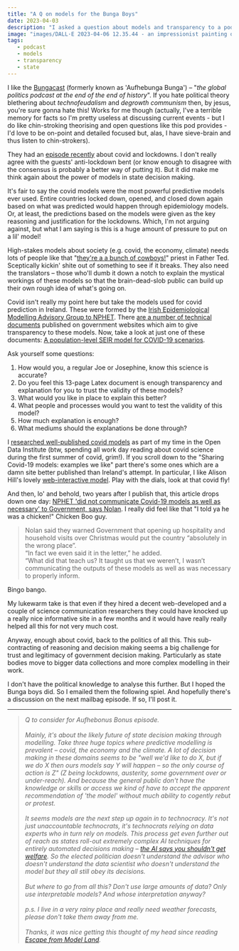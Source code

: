 ```yaml
---
title: "A Q on models for the Bunga Boys"
date: 2023-04-03
description: "I asked a question about models and transparency to a podcast."
image: "images/DALL·E 2023-04-06 12.35.44 - an impressionist painting of a multicolored head of Silvio Berlusconi with the word \"BONUS\" in the background .png"
tags:
   - podcast
   - models  
   - transparency
   - state
---
```


I like the [Bungacast](https://bungacast.com) (formerly known as 'Aufhebunga Bunga') – "*the global politics podcast at the end of the end of history*". If you hate political theory blethering about *technofeudalism* and *degrowth communism* then, by jesus, you're sure gonna hate this! Works for me though (actually, I've a terrible memory for facts so I'm pretty useless at discussing current events - but I do like chin-stroking theorising and open questions like this pod provides - I'd love to be on-point and detailed focused but, alas, I have sieve-brain and thus listen to chin-strokers).

They had an [episode recently](https://bungacast.com/2023/02/14/321-covid-dissensus-ft-toby-green-thomas-fazi/) about covid and lockdowns. I don't really agree with the guests' anti-lockdown bent (or know enough to disagree with the consensus is probably a better way of putting it). But it did make me think again about the power of models in state decision making.  

It's fair to say the covid models were the most powerful predictive models ever used. Entire countries locked down, opened, and closed down again based on what was predicted would happen through epidemiology models. Or, at least, the predictions based on the models were given as the key reasoning and justification for the lockdowns. Which, I'm not arguing against, but what I am saying is this is a huge amount of pressure to put on a lil' model!

High-stakes models about society (e.g. covid, the economy, climate) needs lots of people like that "[they're a a bunch of cowboys!](https://www.youtube.com/watch?v=rUHunfH0XbI)" priest in Father Ted. Sceptically kickin' shite out of something to see if it breaks. They also need the translators – those who'll dumb it down a notch to explain the mystical workings of these models so that the brain-dead-slob public can build up their own rough idea of what's going on. 


Covid isn't really my point here but take the models used for covid prediction in Ireland. These were formed by the [Irish Epidemiological Modelling Advisory Group to NPHET](https://www.ucd.ie/research/covid19response/news/irishepidemiologicalmodellingadvisorygrouptonphet/). There [are a number of technical documents](https://www.gov.ie/en/publication/dc5711-irish-epidemiology-modelling-advisory-group-to-nphet-technical-notes/) published on government websites which aim to give transparency to these models. Now, take a look at just one of these documents: [A population-level SEIR model for COVID-19 scenarios](https://www.gov.ie/pdf/?file=https://assets.gov.ie/122667/8379f0cc-5be3-4c89-9a1e-3b7328ae03af.pdf#page=null).

Ask yourself some questions:
1. How would you, a regular Joe or Josephine, know this science is accurate?
2. Do you feel this 13-page Latex document is enough transparency and explanation for you to trust the validity of these models?
3. What would you like in place to explain this better?
4. What people and processes would you want to test the validity of this model?
5. How much explanation is enough?
6. What mediums should the explanations be done through?

I [researched well-published covid models](https://theodi.org/article/sharing-models-for-covid-19-guidance-and-tools/) as part of my time in the Open Data Institute (btw, spending all work day reading about covid science during the first summer of covid, grim!). If you scroll down to the "Sharing Covid-19 models: examples we like" part there's some ones which are a damn site better published than Ireland's attempt. In particular, I like Alison Hill's lovely [web-interactive model](https://alhill.shinyapps.io/COVID19seir/). Play with the dials, look at that covid fly!

And then, lo' and behold, two years after I publish that, this article drops down one day: [NPHET 'did not communicate Covid-19 models as well as necessary' to Government, says Nolan](https://www.thejournal.ie/nphet-covid-19-models-5746932-Apr2022/). I really did feel like that "I told ya he was a chicken!" Chicken Boo guy. 

> Nolan said they warned Government that opening up hospitality and household visits over Christmas would put the country “absolutely in the wrong place”.
> \
> “In fact we even said it in the letter,” he added.
> \
> “What did that teach us? It taught us that we weren’t, I wasn’t communicating the outputs of these models as well as was necessary to properly inform.

Bingo bango.

My lukewarm take is that even if they hired a decent web-developed and a couple of science communication researchers they could have knocked up a really nice informative site in a few months and it would have really really helped all this for not very much cost.

Anyway, enough about covid, back to the politics of all this. This sub-contracting of reasoning and decision making seems a big challenge for trust and legitimacy of government decision making. Particularly as state bodies move to bigger data collections and more complex modelling in their work.

I don't have the political knowledge to analyse this further. But I hoped the Bunga boys did. So I emailed them the following spiel. And hopefully there's a discussion on the next mailbag episode. If so, I'll post it.

----

> *Q to consider for Aufhebonus Bonus episode.*\
> \
> *Mainly, it's about the likely future of state decision making through modelling.  Take three huge topics where predictive modelling is prevalent – covid, the economy and the climate. A lot of decision making in these domains seems to be "well we'd like to do X, but if we do X then ours models say Y will happen – so the only course of action is Z" (Z being lockdowns, austerity, some government over or under-reach). And because the general public don't have the knowledge or skills or access we kind of have to accept the apparent recommendation of 'the model' without much ability to cogently rebut or protest.*\
> \
> *It seems models are the next step up again in to technocracy. It's not just unaccountable technocrats, it's technocrats relying on data experts who in turn rely on models. This process get even further out of reach as states roll-out extremely complex AI techniques for entirely automated decisions making – [the AI says you shouldn't get welfare](https://www.theguardian.com/society/2020/aug/24/councils-scrapping-algorithms-benefit-welfare-decisions-concerns-bias). So the elected politician doesn't understand the advisor who doesn't understand the data scientist who doesn't understand the model but they all still obey its decisions.*\
> \
> *But where to go from all this? Don't use large amounts of data? Only use interpretable models? And whose interpretation anyway?*\
> \
> *p.s. I live in a very rainy place and really need weather forecasts, please don't take them away from me.*\
>  \
> *Thanks, it was nice getting this thought of my head since reading [Escape from Model Land](https://basicbooks.uk/titles/erica-thompson/escape-from-model-land/9781529364873/).*
